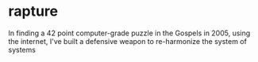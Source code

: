 # rapture
In finding a 42 point computer-grade puzzle in the Gospels in 2005, using the internet, I've built a defensive weapon to re-harmonize the system of systems
